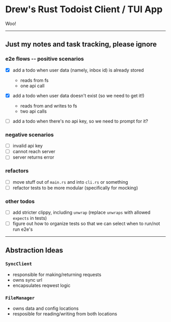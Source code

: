 # Drew's Rust Todoist Client / TUI App 
Woo! 

---

## Just my notes and task tracking, please ignore

### e2e flows -- positive scenarios
- [x] add a todo when user data (namely, inbox id) is already stored
  - reads from fs
  - one api call

- [x] add a todo when user data doesn't exist (so we need to get it!)
  - reads from and writes to fs
  - two api calls

- [ ] add a todo when there's no api key, so we need to prompt for it?

### negative scenarios
- [ ] invalid api key
- [ ] cannot reach server
- [ ] server returns error

### refactors
- [ ] move stuff out of `main.rs` and into `cli.rs` or something
- [ ] refactor tests to be more modular (specifically for mocking)

### other todos
- [ ] add stricter clippy, including `unwrap` (replace `unwraps` with allowed `expects` in tests)
- [ ] figure out how to organize tests so that we can select when to run/not run e2e's

---

## Abstraction Ideas

### `SyncClient`
- responsible for making/returning requests
- owns sync url
- encapsulates reqwest logic

### `FileManager`
- owns data and config locations
- resposible for reading/writing from both locations

